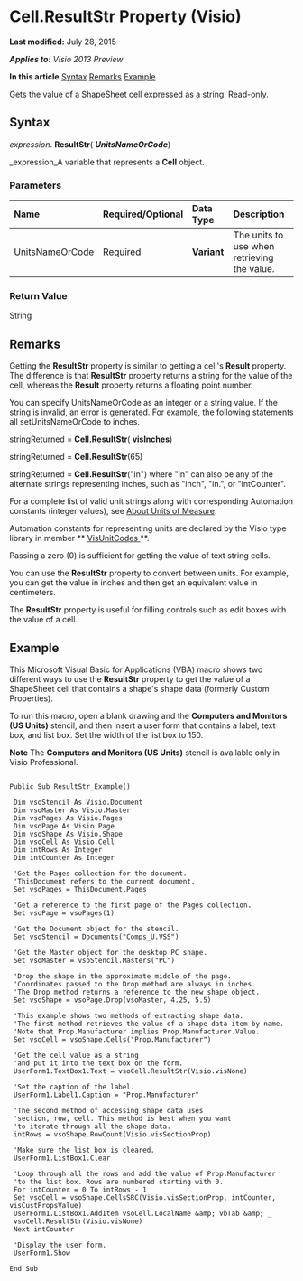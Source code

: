 
# Cell.ResultStr Property (Visio)

 **Last modified:** July 28, 2015

 _**Applies to:** Visio 2013 Preview_

 **In this article**
 [Syntax](#sectionSection0)
 [Remarks](#sectionSection1)
 [Example](#sectionSection2)


Gets the value of a ShapeSheet cell expressed as a string. Read-only.

## Syntax
<a name="sectionSection0"> </a>

 _expression_. **ResultStr**( **_UnitsNameOrCode_**)

 _expression_A variable that represents a  **Cell** object.


### Parameters



|**Name**|**Required/Optional**|**Data Type**|**Description**|
|:-----|:-----|:-----|:-----|
|UnitsNameOrCode|Required| **Variant**|The units to use when retrieving the value.|

### Return Value

String


## Remarks
<a name="sectionSection1"> </a>

Getting the  **ResultStr** property is similar to getting a cell's **Result** property. The difference is that **ResultStr** property returns a string for the value of the cell, whereas the **Result** property returns a floating point number.

You can specify UnitsNameOrCode as an integer or a string value. If the string is invalid, an error is generated. For example, the following statements all setUnitsNameOrCode to inches.

stringReturned = **Cell.ResultStr**( **visInches**)

stringReturned = **Cell.ResultStr**(65)

stringReturned = **Cell.ResultStr**("in") where "in" can also be any of the alternate strings representing inches, such as "inch", "in.", or "intCounter".

For a complete list of valid unit strings along with corresponding Automation constants (integer values), see  [About Units of Measure](b6140312-b8e6-0cf2-9fe0-b14e800216bf.md).

Automation constants for representing units are declared by the Visio type library in member  ** [VisUnitCodes ](fce91c1b-d5c2-6522-2446-0b8f6cacbc84.md)**.

Passing a zero (0) is sufficient for getting the value of text string cells.

You can use the  **ResultStr** property to convert between units. For example, you can get the value in inches and then get an equivalent value in centimeters.

The  **ResultStr** property is useful for filling controls such as edit boxes with the value of a cell.


## Example
<a name="sectionSection2"> </a>

This Microsoft Visual Basic for Applications (VBA) macro shows two different ways to use the  **ResultStr** property to get the value of a ShapeSheet cell that contains a shape's shape data (formerly Custom Properties).



To run this macro, open a blank drawing and the  **Computers and Monitors (US Units)** stencil, and then insert a user form that contains a label, text box, and list box. Set the width of the list box to 150.




 **Note**  The  **Computers and Monitors (US Units)** stencil is available only in Visio Professional.




```
 
Public Sub ResultStr_Example() 
 
 Dim vsoStencil As Visio.Document 
 Dim vsoMaster As Visio.Master 
 Dim vsoPages As Visio.Pages 
 Dim vsoPage As Visio.Page 
 Dim vsoShape As Visio.Shape 
 Dim vsoCell As Visio.Cell 
 Dim intRows As Integer 
 Dim intCounter As Integer 
 
 'Get the Pages collection for the document. 
 'ThisDocument refers to the current document. 
 Set vsoPages = ThisDocument.Pages 
 
 'Get a reference to the first page of the Pages collection. 
 Set vsoPage = vsoPages(1) 
 
 'Get the Document object for the stencil. 
 Set vsoStencil = Documents("Comps_U.VSS") 
 
 'Get the Master object for the desktop PC shape. 
 Set vsoMaster = vsoStencil.Masters("PC") 
 
 'Drop the shape in the approximate middle of the page. 
 'Coordinates passed to the Drop method are always in inches. 
 'The Drop method returns a reference to the new shape object. 
 Set vsoShape = vsoPage.Drop(vsoMaster, 4.25, 5.5) 
 
 'This example shows two methods of extracting shape data. 
 'The first method retrieves the value of a shape-data item by name. 
 'Note that Prop.Manufacturer implies Prop.Manufacturer.Value. 
 Set vsoCell = vsoShape.Cells("Prop.Manufacturer") 
 
 'Get the cell value as a string 
 'and put it into the text box on the form. 
 UserForm1.TextBox1.Text = vsoCell.ResultStr(Visio.visNone) 
 
 'Set the caption of the label. 
 UserForm1.Label1.Caption = "Prop.Manufacturer" 
 
 'The second method of accessing shape data uses 
 'section, row, cell. This method is best when you want 
 'to iterate through all the shape data. 
 intRows = vsoShape.RowCount(Visio.visSectionProp) 
 
 'Make sure the list box is cleared. 
 UserForm1.ListBox1.Clear 
 
 'Loop through all the rows and add the value of Prop.Manufacturer 
 'to the list box. Rows are numbered starting with 0. 
 For intCounter = 0 To intRows - 1 
 Set vsoCell = vsoShape.CellsSRC(Visio.visSectionProp, intCounter, visCustPropsValue) 
 UserForm1.ListBox1.AddItem vsoCell.LocalName &amp; vbTab &amp; _ 
 vsoCell.ResultStr(Visio.visNone) 
 Next intCounter 
 
 'Display the user form. 
 UserForm1.Show 
 
End Sub 

```

